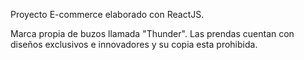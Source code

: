 Proyecto E-commerce elaborado con ReactJS.

Marca propia de buzos llamada "Thunder". Las prendas cuentan con diseños exclusivos e innovadores y su copia esta prohibida.

